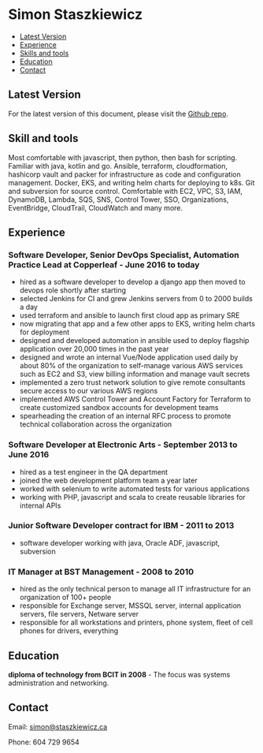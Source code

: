 Simon Staszkiewicz
===

- [Latest Version](#)
- [Experience](#experience)
- [Skills and tools](#skills-and-tools)
- [Education](#education)
- [Contact](#contact)

## Latest Version

For the latest version of this document, please visit the [Github repo](https://github.com/Stasmo/resume).

## Skill and tools

Most comfortable with javascript, then python, then bash for scripting.
Familiar with java, kotlin and go.
Ansible, terraform, cloudformation, hashicorp vault and packer for infrastructure as code and configuration management.
Docker, EKS, and writing helm charts for deploying to k8s.
Git and subversion for source control.
Comfortable with EC2, VPC, S3, IAM, DynamoDB, Lambda, SQS, SNS, Control Tower, SSO, Organizations, EventBridge, CloudTrail, CloudWatch and many more.

## Experience

### Software Developer, Senior DevOps Specialist, Automation Practice Lead at Copperleaf - June 2016 to today

- hired as a software developer to develop a django app then moved to devops role shortly after starting
- selected Jenkins for CI and grew Jenkins servers from 0 to 2000 builds a day
- used terraform and ansible to launch first cloud app as primary SRE
- now migrating that app and a few other apps to EKS, writing helm charts for deployment
- designed and developed automation in ansible used to deploy flagship application over 20,000 times in the past year
- designed and wrote an internal Vue/Node application used daily by about 80% of the organization to self-manage
  various AWS services such as EC2 and S3, view billing information and manage vault secrets
- implemented a zero trust network solution to give remote consultants secure access to our various AWS regions
- implemented AWS Control Tower and Account Factory for Terraform to create customized sandbox accounts for development teams
- spearheading the creation of an internal RFC process to promote technical collaboration across the organization

### Software Developer at Electronic Arts - September 2013 to June 2016

- hired as a test engineer in the QA department
- joined the web development platform team a year later
- worked with selenium to write automated tests for various applications
- working with PHP, javascript and scala to create reusable libraries for internal APIs

### Junior Software Developer contract for IBM - 2011 to 2013

- software developer working with java, Oracle ADF, javascript, subversion

### IT Manager at BST Management - 2008 to 2010

- hired as the only technical person to manage all IT infrastructure for an organization of 100+ people
- responsible for Exchange server, MSSQL server, internal application servers, file servers, Netware server
- responsible for all workstations and printers, phone system, fleet of cell phones for drivers, everything

## Education

**diploma of technology from BCIT in 2008** - The focus was systems administration and networking.

## Contact

Email: simon@staszkiewicz.ca

Phone: 604 729 9654
